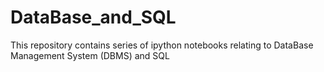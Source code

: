 # DataBase_and_SQL
This repository contains series of ipython notebooks relating to DataBase Management System (DBMS) and SQL
